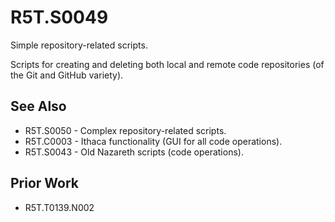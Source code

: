 # R5T.S0049
Simple repository-related scripts.

Scripts for creating and deleting both local and remote code repositories (of the Git and GitHub variety).


## See Also

* R5T.S0050 - Complex repository-related scripts.
* R5T.C0003 - Ithaca functionality (GUI for all code operations).
* R5T.S0043 - Old Nazareth scripts (code operations).


## Prior Work

* R5T.T0139.N002